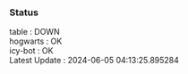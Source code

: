 ### Status


table : DOWN  
hogwarts : OK  
icy-bot : OK  
Latest Update : 2024-06-05 04:13:25.895284
